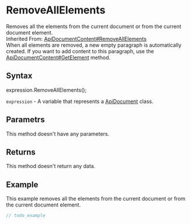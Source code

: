 # RemoveAllElements

Removes all the elements from the current document or from the current document element.<br>Inherited From: [ApiDocumentContent#RemoveAllElements](../../ApiDocumentContent/Methods/RemoveAllElements.md)
<br>When all elements are removed, a new empty paragraph is automatically created. If you want to add content to this paragraph, use the [ApiDocumentContent#GetElement](../../ApiDocumentContent/Methods/GetElement.md) method.

## Syntax

expression.RemoveAllElements();

`expression` - A variable that represents a [ApiDocument](../ApiDocument.md) class.

## Parametrs

This method doesn't have any parameters.

## Returns

This method doesn't return any data.

## Example

This example removes all the elements from the current document or from the current document element.

```javascript
// todo_example
```
